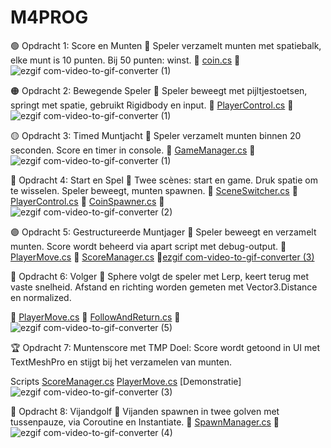 # M4PROG
🟢 Opdracht 1: Score en Munten
🎯 Speler verzamelt munten met spatiebalk, elke munt is 10 punten. Bij 50 punten: winst.
🔗 [coin.cs](Assets/scripts/coin.cs)
🎥
![ezgif com-video-to-gif-converter (1)](https://github.com/user-attachments/assets/ea06383d-9516-4321-b892-62510a2ea2a0)

🟠 Opdracht 2: Bewegende Speler
🎯 Speler beweegt met pijltjestoetsen, springt met spatie, gebruikt Rigidbody en input.
🔗 [PlayerControl.cs](Assets/scripts/les2.cs)
🎥
![ezgif com-video-to-gif-converter (1)](https://github.com/user-attachments/assets/98d4d3ca-8c18-4694-a677-052c3a2d7dc9)

🟡 Opdracht 3: Timed Muntjacht
🎯 Speler verzamelt munten binnen 20 seconden. Score en timer in console.
🔗 [GameManager.cs](Assets/scripts/les3.cs)
🎥
![ezgif com-video-to-gif-converter (1)](https://github.com/user-attachments/assets/0cee16be-b1dd-44c7-996a-a685f2c1704d)

🔵 Opdracht 4: Start en Spel
🎯 Twee scènes: start en game. Druk spatie om te wisselen. Speler beweegt, munten spawnen.
🔗 [SceneSwitcher.cs](Assets/scripts/scenemanager.cs)
🔗 [PlayerControl.cs](Assets/scripts/les2.cs)
🔗 [CoinSpawner.cs](Assets/scripts/les8.cs)
🎥![ezgif com-video-to-gif-converter (2)](https://github.com/user-attachments/assets/f4615e5c-a8cd-4dda-8a49-61596d32db5b)


🟣 Opdracht 5: Gestructureerde Muntjager
🎯 Speler beweegt en verzamelt munten. Score wordt beheerd via apart script met debug-output.
🔗 [PlayerMove.cs](Assets/scripts/playermove.cs)
🔗 [ScoreManager.cs](Assets/scripts/scoremanager.cs)
🎥[ezgif com-video-to-gif-converter (3)](https://github.com/user-attachments/assets/5b98d3aa-8af5-4882-b3f0-1d72ca602c4e)

🧲 Opdracht 6: Volger
🎯 Sphere volgt de speler met Lerp, keert terug met vaste snelheid. Afstand en richting worden gemeten met Vector3.Distance en normalized.

🔗 [PlayerMove.cs](Assets/scripts/playermove.cs)
🔗 [FollowAndReturn.cs](Assets/scripts/les6.cs)
🎥![ezgif com-video-to-gif-converter (5)](https://github.com/user-attachments/assets/7bb46f36-637a-48f7-90e0-d3347119a66c)


🏆 Opdracht 7: Muntenscore met TMP
Doel: Score wordt getoond in UI met TextMeshPro en stijgt bij het verzamelen van munten.

Scripts
[ScoreManager.cs](Assets/scripts/scoremanager.cs)
[PlayerMove.cs](Assets/scripts/playermove.cs)
[Demonstratie]![ezgif com-video-to-gif-converter (3)](https://github.com/user-attachments/assets/5b98d3aa-8af5-4882-b3f0-1d72ca602c4e)



🔴 Opdracht 8: Vijandgolf
🎯 Vijanden spawnen in twee golven met tussenpauze, via Coroutine en Instantiate.
🔗 [SpawnManager.cs](Assets/scripts/les8.cs)
🎥![ezgif com-video-to-gif-converter (4)](https://github.com/user-attachments/assets/f6a31d1a-3b56-46bb-98b6-95580c240d64)

